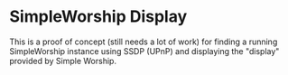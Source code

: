 # SimpleWorship Display

This is a proof of concept (still needs a lot of work) for finding a running SimpleWorship instance using SSDP (UPnP) and displaying the "display" provided by Simple Worship.